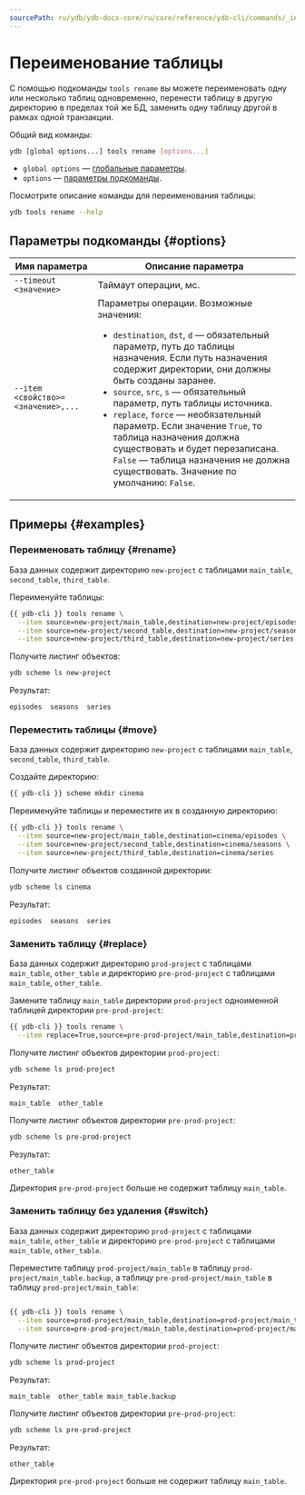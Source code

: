 ```yaml
---
sourcePath: ru/ydb/ydb-docs-core/ru/core/reference/ydb-cli/commands/_includes/tools/rename.md
---
```

# Переименование таблицы

С помощью подкоманды `tools rename` вы можете переименовать одну или несколько таблиц одновременно, перенести таблицу в другую директорию в пределах той же БД, заменить одну таблицу другой в рамках одной транзакции.

Общий вид команды:

```bash
ydb [global options...] tools rename [options...]
```

* `global options` — [глобальные параметры](../../../commands/global-options.md).
* `options` — [параметры подкоманды](#options).

Посмотрите описание команды для переименования таблицы:

```bash
ydb tools rename --help
```

## Параметры подкоманды {#options}

Имя параметра | Описание параметра
---|---
`--timeout <значение>` | Таймаут операции, мс.
`--item <свойство>=<значение>,...` | Параметры операции. Возможные значения:<br/><ul><li>`destination`, `dst`, `d` —  обязательный параметр, путь до таблицы назначения. Если путь назначения содержит директории, они должны быть созданы заранее.</li> <li>`source`, `src`, `s` — обязательный параметр, путь таблицы источника.</li><li>`replace`, `force` — необязательный параметр. Если значение `True`, то таблица назначения должна существовать и будет перезаписана. `False` — таблица назначения не должна существовать. Значение по умолчанию: `False`.</li></ul>

## Примеры {#examples}

### Переименовать таблицу {#rename}

База данных содержит директорию `new-project` с таблицами `main_table`, `second_table`, `third_table`.

Переименуйте таблицы:

```bash
{{ ydb-cli }} tools rename \
  --item source=new-project/main_table,destination=new-project/episodes \
  --item source=new-project/second_table,destination=new-project/seasons \
  --item source=new-project/third_table,destination=new-project/series
```

Получите листинг объектов:

```bash
ydb scheme ls new-project
```

Результат:

```text
episodes  seasons  series
```

### Переместить таблицы {#move}

База данных содержит директорию `new-project` с таблицами `main_table`, `second_table`, `third_table`.

Создайте директорию:

```bash
{{ ydb-cli }} scheme mkdir cinema
```

Переименуйте таблицы и переместите их в созданную директорию:

```bash
{{ ydb-cli }} tools rename \
  --item source=new-project/main_table,destination=cinema/episodes \
  --item source=new-project/second_table,destination=cinema/seasons \
  --item source=new-project/third_table,destination=cinema/series
```

Получите листинг объектов созданной директории:

```bash
ydb scheme ls cinema
```

Результат:

```text
episodes  seasons  series
```

### Заменить таблицу {#replace}

База данных содержит директорию `prod-project` с таблицами `main_table`, `other_table` и директорию `pre-prod-project` с таблицами `main_table`, `other_table`.

Замените таблицу `main_table` директории `prod-project` одноименной таблицей директории `pre-prod-project`:

```bash
{{ ydb-cli }} tools rename \
  --item replace=True,source=pre-prod-project/main_table,destination=prod-project/main_table
```

Получите листинг объектов директории `prod-project`:

```bash
ydb scheme ls prod-project
```

Результат:

```text
main_table  other_table
```

Получите листинг объектов директории `pre-prod-project`:

```bash
ydb scheme ls pre-prod-project
```

Результат:

```text
other_table
```

Директория `pre-prod-project` больше не содержит таблицу `main_table`.

### Заменить таблицу без удаления {#switch}

База данных содержит директорию `prod-project` с таблицами `main_table`, `other_table` и директорию `pre-prod-project` с таблицами `main_table`, `other_table`.

Переместите таблицу `prod-project/main_table` в таблицу `prod-project/main_table.backup`, а таблицу `pre-prod-project/main_table` в таблицу  `prod-project/main_table`:

```bash

{{ ydb-cli }} tools rename \
  --item source=prod-project/main_table,destination=prod-project/main_table.backup \
  --item source=pre-prod-project/main_table,destination=prod-project/main_table
```

Получите листинг объектов директории `prod-project`:

```bash
ydb scheme ls prod-project
```

Результат:

```text
main_table  other_table main_table.backup
```

Получите листинг объектов директории `pre-prod-project`:

```bash
ydb scheme ls pre-prod-project
```

Результат:

```text
other_table
```

Директория `pre-prod-project` больше не содержит таблицу `main_table`.
